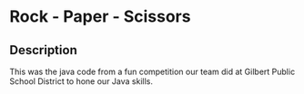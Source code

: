 # Rock - Paper - Scissors

## Description
This was the java code from a fun competition our team did at Gilbert Public School District to hone our Java skills.  

